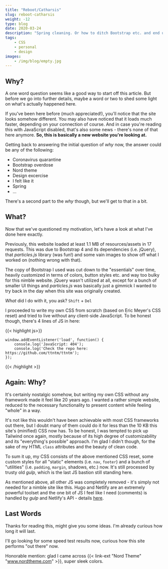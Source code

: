 ```yaml
---
title: "Reboot/Catharsis"
slug: reboot-catharsis
weight: -12
type: blog
date: 2020-03-24
description: "Spring cleaning. Or how to ditch Bootstrap etc. and end up with a new, faster website."
tags:
    - CSS
    - personal
    - design
images:
    - /img/blog/empty.jpg
---
```


## Why?

A one word question seems like a good way to start off this article. But before we go into further details, maybe a word or two to shed some light on what's actually happened here.

If you've been here before (much appreciated!), you'll notice that the site looks somehow different. You may also have noticed that it loads much faster, depending on your connection of course. And in case you're reading this with JavaScript disabled, that's also some news - there's none of that here anymore. **So, this is basically a new website you're looking at.**

Getting back to answering the initial question of _why_ now, the answer could be any of the following:

- Coronavirus quarantine
- Bootstrap overdose
- Nord theme
- Design excercise
- I felt like it
- Spring
- ...

There's a second part to the _why_ though, but we'll get to that in a bit.

## What?

Now that we've questioned my motivation, let's have a look at what I've done here exactly.

Previously, this website loaded at least 1.1 MB of resources/assets in 17 requests. This was due to Bootstrap 4 and its dependencies (i.e. jQuery), that _particles.js_ library (was fun!) and some vain images to show off what I worked on (nothing wrong with that).

The copy of Bootstrap I used was cut down to the "essentials" over time, heavily customized in terms of colors, button styles etc. and way too bulky for this nimble website. jQuery wasn't utilized at all, except for a bunch of smaller UI things and _particles.js_ was basically just a gimmick I wanted to try back in the day when this site was originally created.

_What_ did I do with it, you ask? `Shift` + `Del`

I proceeded to write my own CSS from scratch (based on Eric Meyer's CSS reset) and tried to live without any client-side JavaScript. To be honest though, there's 4 lines of JS in here:

{{< highlight js>}}

    window.addEventListener('load', function() {
        console.log('JavaScript: 404');
        console.log('Check the repo here: https://github.com/ttntm/ttntm');
    });

{{< /highlight >}}

## Again: Why?

It's certainly nostalgic somehow, but writing my own CSS without any framework made it feel like 20 years ago. I wanted a rather simple website, reduced to the necessary functionality to present content while feeling "whole" in a way.

It's not like this wouldn't have been achievable with most CSS frameworks out there, but I doubt many of them could do it for less than the 10 KB this site's (minified) CSS now has. To be honest, I was tempted to pick up Tailwind once again, mostly because of its high degree of customizability and its "everything's possible" approach. I'm glad I didn't though, for the sake of my HTML `class` attributes and the beauty of clean code.

To sum it up, my CSS consists of the above mentioned CSS reset, some custom styles for all "static" elements (i.e. `nav`, `footer`) and a bunch of "utilities" (i.e. `padding`, `margin`, shadows, etc.) now. It's still processed by trusty old _gulp_, which is the last JS bastion still standing here.

As mentioned above, all other JS was completely removed - it's simply not needed for a nimble site like this. Hugo and Netlify are an extremely powerful toolset and the one bit of JS I feel like I need (comments) is handled by _gulp_ and Netlify's API - details [here](/blog/static-blog-comments-hugo/).

## Last Words

Thanks for reading this, might give you some ideas. I'm already curious how long it will last.

I'll go looking for some speed test results now, curious how this site performs "out there" now.

Honorable mention: glad I came across {{< link-ext "Nord Theme" "www.nordtheme.com" >}}, super sleek colors.
